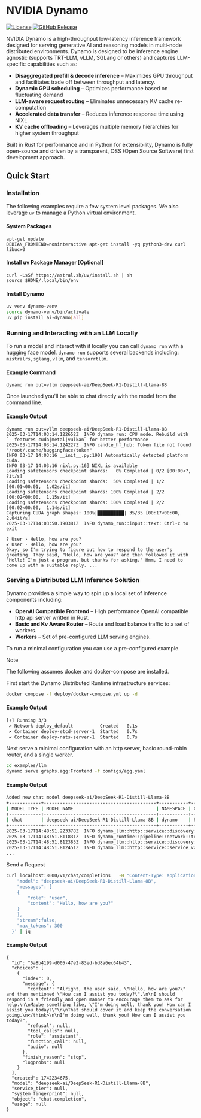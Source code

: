 <!--
SPDX-FileCopyrightText: Copyright (c) 2024-2025 NVIDIA CORPORATION & AFFILIATES. All rights reserved.
SPDX-License-Identifier: Apache-2.0

Licensed under the Apache License, Version 2.0 (the "License");
you may not use this file except in compliance with the License.
You may obtain a copy of the License at

http://www.apache.org/licenses/LICENSE-2.0

Unless required by applicable law or agreed to in writing, software
distributed under the License is distributed on an "AS IS" BASIS,
WITHOUT WARRANTIES OR CONDITIONS OF ANY KIND, either express or implied.
See the License for the specific language governing permissions and
limitations under the License.
-->

# NVIDIA Dynamo

[![License](https://img.shields.io/badge/License-Apache_2.0-blue.svg)](https://opensource.org/licenses/Apache-2.0)
[![GitHub Release](https://img.shields.io/github/v/release/ai-dynamo/dynamo)](https://github.com/ai-dynamo/dynamo/releases/latest)

NVIDIA Dynamo is a high-throughput low-latency inference framework designed for serving generative AI and reasoning models in multi-node distributed environments. Dynamo is designed to be inference engine agnostic (supports TRT-LLM, vLLM, SGLang or others) and captures LLM-specific capabilities such as:

- **Disaggregated prefill & decode inference** – Maximizes GPU throughput and facilitates trade off between throughput and latency.
- **Dynamic GPU scheduling** – Optimizes performance based on fluctuating demand
- **LLM-aware request routing** – Eliminates unnecessary KV cache re-computation
- **Accelerated data transfer** – Reduces inference response time using NIXL.
- **KV cache offloading** – Leverages multiple memory hierarchies for higher system throughput

Built in Rust for performance and in Python for extensibility, Dynamo is fully open-source and driven by a transparent, OSS (Open Source Software) first development approach.

## Quick Start

### Installation

The following examples require a few system level packages.
We also leverage `uv` to manage a Python virtual environment.

#### System Packages

```
apt-get update
DEBIAN_FRONTEND=noninteractive apt-get install -yq python3-dev curl libucx0
```

#### Install uv Package Manager [Optional]

```
curl -LsSf https://astral.sh/uv/install.sh | sh
source $HOME/.local/bin/env
```

#### Install Dynamo


```bash
uv venv dynamo-venv
source dynamo-venv/bin/activate
uv pip install ai-dynamo[all]
```

### Running and Interacting with an LLM Locally

To run a model and interact with it locally you can call `dynamo
run` with a hugging face model. `dynamo run` supports several backends
including: `mistralrs`, `sglang`, `vllm`, and `tensorrtllm`.

#### Example Command

```
dynamo run out=vllm deepseek-ai/DeepSeek-R1-Distill-Llama-8B
```

Once launched you'll be able to chat directly with the model from the
command line.

#### Example Output
```
dynamo run out=vllm deepseek-ai/DeepSeek-R1-Distill-Llama-8B
2025-03-17T14:03:14.122652Z  INFO dynamo_run: CPU mode. Rebuild with `--features cuda|metal|vulkan` for better performance
2025-03-17T14:03:14.124227Z  INFO candle_hf_hub: Token file not found "/root/.cache/huggingface/token"
INFO 03-17 14:03:16 __init__.py:190] Automatically detected platform cuda.
INFO 03-17 14:03:16 nixl.py:16] NIXL is available
Loading safetensors checkpoint shards:   0% Completed | 0/2 [00:00<?, ?it/s]
Loading safetensors checkpoint shards:  50% Completed | 1/2 [00:01<00:01,  1.02s/it]
Loading safetensors checkpoint shards: 100% Completed | 2/2 [00:02<00:00,  1.15s/it]
Loading safetensors checkpoint shards: 100% Completed | 2/2 [00:02<00:00,  1.14s/it]
Capturing CUDA graph shapes: 100%|██████████| 35/35 [00:17<00:00,  2.04it/s]
2025-03-17T14:03:50.190381Z  INFO dynamo_run::input::text: Ctrl-c to exit
```

```
? User › Hello, how are you?
✔ User · Hello, how are you?
Okay, so I'm trying to figure out how to respond to the user's greeting. They said, "Hello, how are you?" and then followed it with "Hello! I'm just a program, but thanks for asking." Hmm, I need to come up with a suitable reply. ...
```

### Serving a Distributed LLM Inference Solution

Dynamo provides a simple way to spin up a local set of inference
components including:

- **OpenAI Compatible Frontend** – High performance OpenAI compatible http api server written in Rust.
- **Basic and Kv Aware Router** – Route and load balance traffic to a set of workers.
- **Workers** – Set of pre-configured LLM serving engines.

To run a minimal configuration you can use a pre-configured
example.

> [!NOTE]
> The following assumes docker and docker-compose are installed.

First start the Dynamo Distributed Runtime infrastructure
services:

```bash
docker compose -f deploy/docker-compose.yml up -d
```

#### Example Output

```bash
[+] Running 3/3
 ✔ Network deploy_default          Created   0.1s
 ✔ Container deploy-etcd-server-1  Started   0.7s
 ✔ Container deploy-nats-server-1  Started   0.7s
```

Next serve a minimal configuration with an http server, basic
round-robin router, and a single worker.



```bash
cd examples/llm
dynamo serve graphs.agg:Frontend -f configs/agg.yaml
```

#### Example Output
```bash
Added new chat model deepseek-ai/DeepSeek-R1-Distill-Llama-8B
+------------+------------------------------------------+-----------+-----------+------------------+
| MODEL TYPE | MODEL NAME                               | NAMESPACE | COMPONENT | ENDPOINT         |
+------------+------------------------------------------+-----------+-----------+------------------+
| chat       | deepseek-ai/DeepSeek-R1-Distill-Llama-8B | dynamo    | Processor | chat/completions |
+------------+------------------------------------------+-----------+-----------+------------------+
2025-03-17T14:48:51.223378Z  INFO dynamo_llm::http::service::discovery: added Chat model: deepseek-ai/DeepSeek-R1-Distill-Llama-8B
2025-03-17T14:48:51.811831Z  INFO dynamo_runtime::pipeline::network::tcp::server: tcp transport service on 10.20.56.81:44999
2025-03-17T14:48:51.812385Z  INFO dynamo_llm::http::service::discovery: added Chat model: deepseek-ai/DeepSeek-R1-Distill-Llama-8B
2025-03-17T14:48:51.812451Z  INFO dynamo_llm::http::service::service_v2: Starting HTTP service on: 0.0.0.0:8000 address="0.0.0.0:8000"
...
```

Send a Request

```bash
curl localhost:8000/v1/chat/completions   -H "Content-Type: application/json"   -d '{
    "model": "deepseek-ai/DeepSeek-R1-Distill-Llama-8B",
    "messages": [
    {
        "role": "user",
        "content": "Hello, how are you?"
    }
    ],
    "stream":false,
    "max_tokens": 300
  }' | jq
```

#### Example Output
```
{
  "id": "5a8b4199-d005-47e2-83ed-bd8a6ec64b43",
  "choices": [
    {
      "index": 0,
      "message": {
        "content": "Alright, the user said, \"Hello, how are you?\" and then mentioned \"How can I assist you today?\".\n\nI should respond in a friendly and open manner to encourage them to ask for help.\n\nMaybe something like, \"I'm doing well, thank you! How can I assist you today?\"\n\nThat should cover it and keep the conversation going.\n</think>\n\nI'm doing well, thank you! How can I assist you today?",
        "refusal": null,
        "tool_calls": null,
        "role": "assistant",
        "function_call": null,
        "audio": null
      },
      "finish_reason": "stop",
      "logprobs": null
    }
  ],
  "created": 1742234675,
  "model": "deepseek-ai/DeepSeek-R1-Distill-Llama-8B",
  "service_tier": null,
  "system_fingerprint": null,
  "object": "chat.completion",
  "usage": null
}
```


